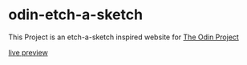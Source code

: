 # odin-etch-a-sketch
This Project is an etch-a-sketch inspired website for [The Odin Project](https://www.theodinproject.com/)

[live preview](https://dawidduraj.github.io/odin-etch-a-sketch/)
